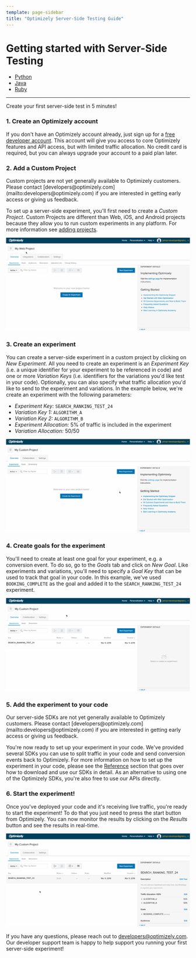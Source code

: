 ```yaml
---
template: page-sidebar
title: "Optimizely Server-Side Testing Guide"
---
```


<h1 id="getting-started-with-server-side-testing" class="flush--bottom">Getting started with Server-Side Testing</h1>

<div class="js-toggle-container cf">
  <ul class="nav unstyled float--right">
    <li class="z-index--2"><a class="muted weight--bold color--brand" href="#" data-toggle-trigger="python-code" data-toggle-trigger-class="color--brand">Python</a></li>
    <li class="z-index--2"><a class="muted weight--bold" href="#" data-toggle-trigger="java-code" data-toggle-trigger-class="color--brand">Java</a></li>
    <li class="z-index--2"><a class="muted weight--bold" href="#" data-toggle-trigger="ruby-code" data-toggle-trigger-class="color--brand">Ruby</a></li>
  </ul>
</div>

<hr class="rule">

Create your first server-side test in 5 minutes!

### 1. Create an Optimizely account

If you don't have an Optimizely account already, just sign up for a [free developer account](https://www.optimizely.com/?modal=devsignup). This account will give you access to core Optimizely features and API access, but with limited traffic allocation. No credit card is required, but you can always upgrade your account to a paid plan later.

### 2. Add a Custom Project

<div class="attention attention--warning push--bottom">Custom projects are not yet generally available to Optimizely customers. Please contact [developers@optimizely.com](mailto:developers@optimizely.com) if you are interested in getting early access or giving us feedback.</div>

To set up a server-side experiment, you'll first need to create a *Custom Project*. Custom Projects are different than Web, iOS, and Android projects because they allow you to run custom experiments in any platform. For more information see [adding projects](https://help.optimizely.com/hc/en-us/articles/203659720#add).

<img src="../../../assets/img/add-custom-project.gif">

### 3. Create an experiment

You can create a server-side experiment in a custom project by clicking on *New Experiment*. All you need to create an experiment is an *Experiment Key* (i.e. a unique identifier for your experiment to be referenced in code) and one or more *Variation Keys* (i.e. identifiers for the variations you'd like test in your code). Optionally, you can also specify what traffic allocation you'd like to send to the experiment and variations. In the example below, we're create an experiment with the following parameters:

* *Experiment Key:* `SEARCH_RANKING_TEST_24`
* *Variation Key 1:* `ALGORITHM_A`
* *Variation Key 2:* `ALGORITHM_B`
* *Experiment Allocation:* 5% of traffic is included in the experiment
* *Variation Allocation:* 50/50

<img src="../../../assets/img/create-custom-experiment.gif">

### 4. Create goals for the experiment

You'll need to create at least one goal for your experiment, e.g. a conversion event. To do so, go to the *Goals* tab and click on *New Goal*. Like experiments and variations, you'll need to specify a *Goal Key* that can be used to track that goal in your code. In this example, we've used `BOOKING_COMPLETE` as the goal and added it to the `SEARCH_RANKING_TEST_24` experiment.

<img src="../../../assets/img/create-custom-goal.gif">

### 5. Add the experiment to your code

<div class="attention attention--warning push--bottom">Our server-side SDKs are not yet generally available to Optimizely customers. Please contact [developers@optimizely.com](mailto:developers@optimizely.com) if you are interested in getting early access or giving us feedback.</div>

You're now ready to set up your experiment in your code. We've provided several SDKs you can use to split traffic in your code and send conversion events back to Optimizely. For more information on how to set up the experiment in your code, please see the [Reference](../reference) section that goes over how to download and use our SDKs in detail. As an alternative to using one of the Optimizely SDKs, you're also free to use our APIs directly.

### 6. Start the experiment!

Once you've deployed your code and it's receiving live traffic, you're ready to start the experiment! To do that you just need to press the start button from Optimizely. You can now monitor the results by clicking on the *Results* button and see the results in real-time.

<img src="../../../assets/img/start-custom-experiment.gif">

If you have any questions, please reach out to [developers@optimizely.com](mailto:developers@optimizely.com). Our developer support team is happy to help support you running your first server-side experiment!
